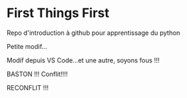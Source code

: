 # First Things First

Repo d'introduction à github pour apprentissage du python

Petite modif...

Modif depuis VS Code...et une autre, soyons fous !!!

BASTON !!!
Conflit!!!!

RECONFLIT !!!
